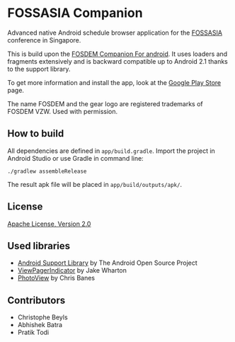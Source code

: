 # FOSSASIA Companion

Advanced native Android schedule browser application for the [FOSSASIA](http://fossasia.org/) conference in Singapore.

This is build upon the [FOSDEM Companion For android](https://github.com/cbeyls/fosdem-companion-android). It uses loaders and fragments extensively and is backward compatible up to Android 2.1 thanks to the support library.

To get more information and install the app, look at the [Google Play Store](https://play.google.com/store/apps/details?id=be.digitalia.fosdem) page.

The name FOSDEM and the gear logo are registered trademarks of FOSDEM VZW. Used with permission.

## How to build

All dependencies are defined in ```app/build.gradle```. Import the project in Android Studio or use Gradle in command line:

```
./gradlew assembleRelease
```

The result apk file will be placed in ```app/build/outputs/apk/```.

## License

[Apache License, Version 2.0](http://www.apache.org/licenses/LICENSE-2.0)

## Used libraries

* [Android Support Library](http://developer.android.com/tools/support-library/) by The Android Open Source Project
* [ViewPagerIndicator](http://viewpagerindicator.com/) by Jake Wharton
* [PhotoView](https://github.com/chrisbanes/PhotoView) by Chris Banes

## Contributors

* Christophe Beyls
* Abhishek Batra
* Pratik Todi
